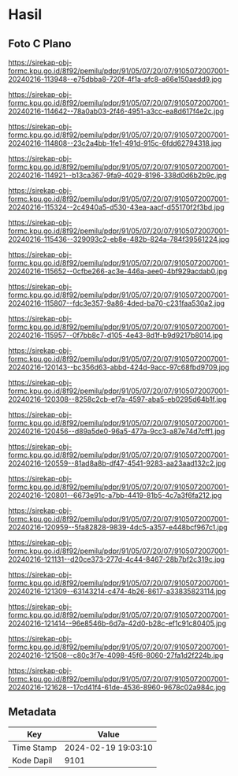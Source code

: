 # Hasil

## Foto C Plano

https://sirekap-obj-formc.kpu.go.id/8f92/pemilu/pdpr/91/05/07/20/07/9105072007001-20240216-113948--e75dbba8-720f-4f1a-afc8-a66e150aedd9.jpg

https://sirekap-obj-formc.kpu.go.id/8f92/pemilu/pdpr/91/05/07/20/07/9105072007001-20240216-114642--78a0ab03-2f46-4951-a3cc-ea8d617f4e2c.jpg

https://sirekap-obj-formc.kpu.go.id/8f92/pemilu/pdpr/91/05/07/20/07/9105072007001-20240216-114808--23c2a4bb-1fe1-491d-915c-6fdd62794318.jpg

https://sirekap-obj-formc.kpu.go.id/8f92/pemilu/pdpr/91/05/07/20/07/9105072007001-20240216-114921--b13ca367-9fa9-4029-8196-338d0d6b2b9c.jpg

https://sirekap-obj-formc.kpu.go.id/8f92/pemilu/pdpr/91/05/07/20/07/9105072007001-20240216-115324--2c4940a5-d530-43ea-aacf-d55170f2f3bd.jpg

https://sirekap-obj-formc.kpu.go.id/8f92/pemilu/pdpr/91/05/07/20/07/9105072007001-20240216-115436--329093c2-eb8e-482b-824a-784f39561224.jpg

https://sirekap-obj-formc.kpu.go.id/8f92/pemilu/pdpr/91/05/07/20/07/9105072007001-20240216-115652--0cfbe266-ac3e-446a-aee0-4bf929acdab0.jpg

https://sirekap-obj-formc.kpu.go.id/8f92/pemilu/pdpr/91/05/07/20/07/9105072007001-20240216-115807--fdc3e357-9a86-4ded-ba70-c231faa530a2.jpg

https://sirekap-obj-formc.kpu.go.id/8f92/pemilu/pdpr/91/05/07/20/07/9105072007001-20240216-115957--0f7bb8c7-d105-4e43-8d1f-b9d9217b8014.jpg

https://sirekap-obj-formc.kpu.go.id/8f92/pemilu/pdpr/91/05/07/20/07/9105072007001-20240216-120143--bc356d63-abbd-424d-9acc-97c68fbd9709.jpg

https://sirekap-obj-formc.kpu.go.id/8f92/pemilu/pdpr/91/05/07/20/07/9105072007001-20240216-120308--8258c2cb-ef7a-4597-aba5-eb0295d64b1f.jpg

https://sirekap-obj-formc.kpu.go.id/8f92/pemilu/pdpr/91/05/07/20/07/9105072007001-20240216-120456--d89a5de0-96a5-477a-9cc3-a87e74d7cff1.jpg

https://sirekap-obj-formc.kpu.go.id/8f92/pemilu/pdpr/91/05/07/20/07/9105072007001-20240216-120559--81ad8a8b-df47-4541-9283-aa23aad132c2.jpg

https://sirekap-obj-formc.kpu.go.id/8f92/pemilu/pdpr/91/05/07/20/07/9105072007001-20240216-120801--6673e91c-a7bb-4419-81b5-4c7a3f6fa212.jpg

https://sirekap-obj-formc.kpu.go.id/8f92/pemilu/pdpr/91/05/07/20/07/9105072007001-20240216-120959--5fa82828-9839-4dc5-a357-e448bcf967c1.jpg

https://sirekap-obj-formc.kpu.go.id/8f92/pemilu/pdpr/91/05/07/20/07/9105072007001-20240216-121131--d20ce373-277d-4c44-8467-28b7bf2c319c.jpg

https://sirekap-obj-formc.kpu.go.id/8f92/pemilu/pdpr/91/05/07/20/07/9105072007001-20240216-121309--63143214-c474-4b26-8617-a33835823114.jpg

https://sirekap-obj-formc.kpu.go.id/8f92/pemilu/pdpr/91/05/07/20/07/9105072007001-20240216-121414--96e8546b-6d7a-42d0-b28c-ef1c91c80405.jpg

https://sirekap-obj-formc.kpu.go.id/8f92/pemilu/pdpr/91/05/07/20/07/9105072007001-20240216-121508--c80c3f7e-4098-45f6-8060-27fa1d2f224b.jpg

https://sirekap-obj-formc.kpu.go.id/8f92/pemilu/pdpr/91/05/07/20/07/9105072007001-20240216-121628--17cd41f4-61de-4536-8960-9678c02a984c.jpg


## Metadata

| Key        | Value               |
| ---------- | ------------------- |
| Time Stamp | 2024-02-19 19:03:10 |
| Kode Dapil | 9101                |



